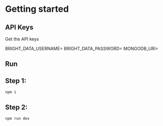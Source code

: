 # Getting started

## API Keys

Get the API keys

BRIGHT_DATA_USERNAME=
BRIGHT_DATA_PASSWORD=
MONGODB_URI=

## Run

## Step 1:

`npm i`

## Step 2:

`npm run dev`
